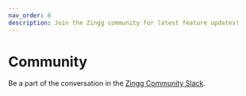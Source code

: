 ```yaml
---
nav_order: 8
description: Join the Zingg community for latest feature updates!
---
```


# Community

Be a part of the conversation in the [Zingg Community Slack](https://join.slack.com/t/zinggai/shared\_invite/zt-w7zlcnol-vEuqU9m\~Q56kLLUVxRgpOA).
